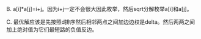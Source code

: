 B. a[i]*a[j]=i+j。因为i+j一定不会很大因此枚举，然后sqrt分解枚举a[i]和a[j]。

C. 最优解应该是先按照d排序然后相邻两点之间加边边权是delta。然后两两之间加上绝对值为它们最短路的负值反边。
